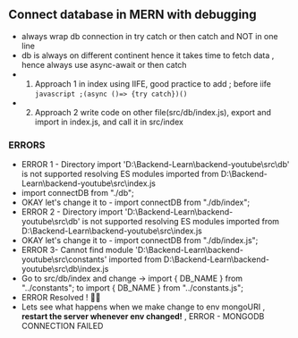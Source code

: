 ## Connect database in MERN with debugging
- always wrap db connection in try catch or then catch and NOT in one line
- db is always on different continent hence it takes time to fetch data , hence always use async-await or then catch
- 1. Approach 1 in index using IIFE, good practice to add ; before iife
`javascript
;(async ()=> {try catch})()
`
- 2. Approach 2 write code on other file(src/db/index.js), export and import in index.js, and call it in src/index
### ERRORS
- ERROR 1 -  Directory import 'D:\Backend-Learn\backend-youtube\src\db' is not supported resolving ES modules imported from D:\Backend-Learn\backend-youtube\src\index.js
- import connectDB from "./db";
- OKAY let's change it to - import connectDB from "./db/index";
- ERROR 2 - Directory import 'D:\Backend-Learn\backend-youtube\src\db' is not supported resolving ES modules imported from D:\Backend-Learn\backend-youtube\src\index.js
-  OKAY let's change it to - import connectDB from "./db/index.js";
- ERROR 3- Cannot find module 'D:\Backend-Learn\backend-youtube\src\constants' imported from D:\Backend-Learn\backend-youtube\src\db\index.js 
- Go to src/db/index and change -> import { DB_NAME } from "../constants"; to import { DB_NAME } from "../constants.js";
- ERROR Resolved ! 🎉😉
- Lets see what happens when we make change to env mongoURI , **restart the server whenever env changed!** , ERROR - MONGODB CONNECTION FAILED


